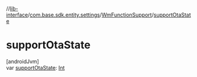 //[lib-interface](../../../index.md)/[com.base.sdk.entity.settings](../index.md)/[WmFunctionSupport](index.md)/[supportOtaState](support-ota-state.md)

# supportOtaState

[androidJvm]\
var [supportOtaState](support-ota-state.md): [Int](https://kotlinlang.org/api/latest/jvm/stdlib/kotlin/-int/index.html)
